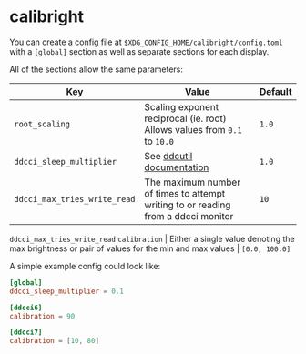 # calibright

You can create a config file at `$XDG_CONFIG_HOME/calibright/config.toml` with a `[global]` section as well as separate sections for each display.

All of the sections allow the same parameters:

Key  | Value | Default
------|-------|---------
`root_scaling` | Scaling exponent reciprocal (ie. root) Allows values from `0.1` to `10.0` | `1.0`
`ddcci_sleep_multiplier` | See [ddcutil documentation](https://www.ddcutil.com/performance_options/#option-sleep-multiplier) | `1.0`
`ddcci_max_tries_write_read` | The maximum number of times to attempt writing to  or reading from a ddcci monitor | `10`
`ddcci_max_tries_write_read`
`calibration` | Either a single value denoting the max brightness or pair of values for the min and max values | `[0.0, 100.0]`


A simple example config could look like:

```toml
[global]
ddcci_sleep_multiplier = 0.1

[ddcci6]
calibration = 90

[ddcci7]
calibration = [10, 80]
```